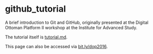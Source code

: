 # github_tutorial
A brief introduction to Git and GitHub, originally presented at the Digital Ottoman Platform II workshop at the Institute for Advanced Study.

The tutorial itself is [tutorial.md](tutorial.md).

This page can also be accessed via [bit.ly/dop2016](bit.ly/dop2016).

